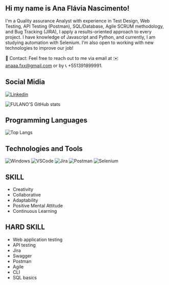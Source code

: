 

## Hi my name is Ana Flávia Nascimento! 

I'm a Quality assurance Analyst with experience in Test Design, Web Testing, API Testing (Postman), SQL/Database, Agile SCRUM methodology, and Bug Tracking (JIRA), I apply a results-oriented approach to every project. I have knowledge of Javascript and Python, and currently, I am studying automation with Selenium. I'm also open to working with new technologies to improve our job!


📧 Contact: Feel free to reach out to me via email at ✉️ anaaa.fxx@gmail.com or by 📞 +551391899991.
 
## Social Midia 

[![Linkedin](https://img.shields.io/badge/LinkedIn-0077B5?style=for-the-badge&logo=linkedin&logoColor=white)](https://www.linkedin.com/in/anaflávianascimento/) 

![FULANO'S GitHub stats](https://github-readme-stats.vercel.app/api?username=anaaafx&show_icons=true&theme=transparent)

## Programming Languages

![Top Langs](https://github-readme-stats.vercel.app/api/top-langs/?username=anaaafx&langs_count=8&theme=dark)

## Technologies and Tools

<img alt="Windows" src="https://img.shields.io/badge/Windows-0078D6?style=for-the-badge&logo=windows&logoColor=white" />


<img alt="VSCode" src="https://img.shields.io/badge/Visual_Studio_Code-0078D4?style=for-the-badge&logo=visual%20studio%20code&logoColor=white" />

<img alt="Jira" src="https://img.shields.io/badge/Jira-0052CC?style=for-the-badge&logo=Jira&log" />

<img alt="Postman" src="https://img.shields.io/badge/Postman-FF6C37.svg?style=for-the-badge&logo=Postman&logoColor=white" />

<img alt="Selenium" src="https://img.shields.io/badge/Selenium-43B02A.svg?style=for-the-badge&logo=Selenium&logoColor=white" />

<br>


## SKILL
- Creativity
- Collaborative
- Adaptability
- Positive Mental Attitude
- Continuous Learning

## HARD SKILL
- Web application testing
- API testing
- Jira
- Swagger
- Postman
- Agile
- CLI
- SQL basics

